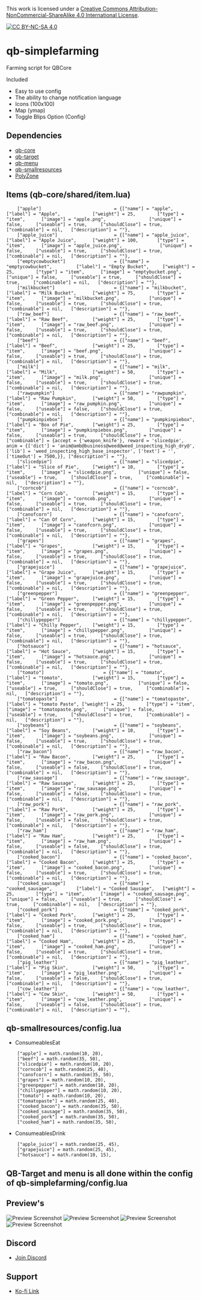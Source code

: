 This work is licensed under a [Creative Commons Attribution-NonCommercial-ShareAlike 4.0
International License][cc-by-nc-sa].

[![CC BY-NC-SA 4.0][cc-by-nc-sa-image]][cc-by-nc-sa]

[cc-by-nc-sa]: http://creativecommons.org/licenses/by-nc-sa/4.0/
[cc-by-nc-sa-image]: https://licensebuttons.net/l/by-nc-sa/4.0/88x31.png
[cc-by-nc-sa-shield]: https://img.shields.io/badge/License-CC%20BY--NC--SA%204.0-lightgrey.svg

# qb-simplefarming
Farming script for QBCore

Included
- Easy to use config
- The ability to change notification language
- Icons (100x100)
- Map (ymap)
- Toggle Blips Option (Config)

## Dependencies
- [qb-core](https://github.com/qbcore-framework/qb-core)
- [qb-target](https://github.com/BerkieBb/qb-target)
- [qb-menu](https://github.com/qbcore-framework/qb-menu)
- [qb-smallresources](https://github.com/qbcore-framework/qb-smallresources)
- [PolyZone](https://github.com/mkafrin/PolyZone)

## Items (qb-core/shared/item.lua)
```
	["apple"] 							= {["name"] = "apple",  	     		["label"] = "Apple",	 		["weight"] = 25, 		["type"] = "item", 		["image"] = "apple.png", 				["unique"] = false, 	["useable"] = true, 	["shouldClose"] = true,   	["combinable"] = nil,   ["description"] = ""},
	["apple_juice"] 					= {["name"] = "apple_juice",  	     	["label"] = "Apple Juice",	 	["weight"] = 100, 		["type"] = "item", 		["image"] = "apple_juice.png", 				["unique"] = false, 	["useable"] = true, 	["shouldClose"] = true,   	["combinable"] = nil,   ["description"] = ""},
	["emptycowbucket"] 					= {["name"] = "emptycowbucket",  	    ["label"] = "Empty Bucket",	 	["weight"] = 25, 		["type"] = "item", 		["image"] = "emptybucket.png", 			["unique"] = false, 	["useable"] = true, 	["shouldClose"] = true,   	["combinable"] = nil,   ["description"] = ""},
	["milkbucket"] 						= {["name"] = "milkbucket",  	     	["label"] = "Milk Bucket",	 	["weight"] = 75, 		["type"] = "item", 		["image"] = "milkbucket.png", 			["unique"] = false, 	["useable"] = true, 	["shouldClose"] = true,   	["combinable"] = nil,   ["description"] = ""},
	["raw_beef"] 						= {["name"] = "raw_beef",  	     		["label"] = "Raw Beef",	 		["weight"] = 25, 		["type"] = "item", 		["image"] = "raw_beef.png", 			["unique"] = false, 	["useable"] = true, 	["shouldClose"] = true,   	["combinable"] = nil,   ["description"] = ""},
	["beef"] 							= {["name"] = "beef",  	     			["label"] = "Beef",	 		    ["weight"] = 25, 		["type"] = "item", 		["image"] = "beef.png", 				["unique"] = false, 	["useable"] = true, 	["shouldClose"] = true,   	["combinable"] = nil,   ["description"] = ""},
	["milk"] 							= {["name"] = "milk",  	     			["label"] = "Milk",	 		    ["weight"] = 50, 		["type"] = "item", 		["image"] = "milk.png", 				["unique"] = false, 	["useable"] = true, 	["shouldClose"] = true,   	["combinable"] = nil,   ["description"] = ""},
	["rawpumpkin"] 						= {["name"] = "rawpumpkin",  	     	["label"] = "Raw Pumpkin",	    ["weight"] = 50, 		["type"] = "item", 		["image"] = "raw_pumpkin.png", 			["unique"] = false, 	["useable"] = false, 	["shouldClose"] = true,   	["combinable"] = nil,   ["description"] = ""},
	["pumpkinpiebox"] 					= {["name"] = "pumpkinpiebox",  	    ["label"] = "Box of Pie",	    ["weight"] = 25, 		["type"] = "item", 		["image"] = "pumpkinpiebox.png", 		["unique"] = false, 	["useable"] = true, 	["shouldClose"] = true,   	["combinable"] = {accept = {'weapon_knife'}, reward = 'slicedpie', anim = {['dict'] = 'anim@amb@business@weed@weed_inspecting_high_dry@', ['lib'] = 'weed_inspecting_high_base_inspector', ['text'] = '', ['timeOut'] = 7500,}}, ["description"] = ""},
	["slicedpie"] 						= {["name"] = "slicedpie",  	  		["label"] = "Slice of Pie",	    ["weight"] = 10, 		["type"] = "item", 		["image"] = "slicedpie.png", 		["unique"] = false, 	["useable"] = true, 	["shouldClose"] = true,   	["combinable"] = nil,   ["description"] = ""},
	["corncob"] 						= {["name"] = "corncob",  	  			["label"] = "Corn Cob",	    	["weight"] = 15, 		["type"] = "item", 		["image"] = "corncob.png", 				["unique"] = false, 	["useable"] = true, 	["shouldClose"] = true,   	["combinable"] = nil,   ["description"] = ""},
	["canofcorn"] 						= {["name"] = "canofcorn",  	  		["label"] = "Can Of Corn",	    ["weight"] = 15, 		["type"] = "item", 		["image"] = "canofcorn.png", 			["unique"] = false, 	["useable"] = true, 	["shouldClose"] = true,   	["combinable"] = nil,   ["description"] = ""},
	["grapes"] 							= {["name"] = "grapes",  	  			["label"] = "Grapes",	   		["weight"] = 15, 		["type"] = "item", 		["image"] = "grapes.png", 				["unique"] = false, 	["useable"] = true, 	["shouldClose"] = true,   	["combinable"] = nil,   ["description"] = ""},
	["grapejuice"] 						= {["name"] = "grapejuice",  	  		["label"] = "Grape Juice",	    ["weight"] = 15, 		["type"] = "item", 		["image"] = "grapejuice.png", 			["unique"] = false, 	["useable"] = true, 	["shouldClose"] = true,   	["combinable"] = nil,   ["description"] = ""},
	["greenpepper"] 					= {["name"] = "greenpepper",  	  		["label"] = "Green Pepper",	    ["weight"] = 15, 		["type"] = "item", 		["image"] = "greenpepper.png", 			["unique"] = false, 	["useable"] = true, 	["shouldClose"] = true,   	["combinable"] = nil,   ["description"] = ""},
	["chillypepper"] 					= {["name"] = "chillypepper",  	  		["label"] = "Chilly Pepper",	["weight"] = 15, 		["type"] = "item", 		["image"] = "chillypepper.png", 		["unique"] = false, 	["useable"] = true, 	["shouldClose"] = true,   	["combinable"] = nil,   ["description"] = ""},
	["hotsauce"] 						= {["name"] = "hotsauce",  	  			["label"] = "Hot Sauce",	    ["weight"] = 15, 		["type"] = "item", 		["image"] = "hotsauce.png", 			["unique"] = false, 	["useable"] = true, 	["shouldClose"] = true,   	["combinable"] = nil,   ["description"] = ""},
	["tomato"] 						= {["name"] = "tomato",  	  			["label"] = "tomato",	    	["weight"] = 15, 		["type"] = "item", 		["image"] = "tomato.png", 			["unique"] = false, 	["useable"] = true, 	["shouldClose"] = true,   	["combinable"] = nil,   ["description"] = ""},
	["tomatopaste"] 					= {["name"] = "tomatopaste",  	  		["label"] = "tomato Paste",	["weight"] = 25, 		["type"] = "item", 		["image"] = "tomatopaste.png", 		["unique"] = false, 	["useable"] = true, 	["shouldClose"] = true,   	["combinable"] = nil,   ["description"] = ""},
	["soybeans"] 						= {["name"] = "soybeans",  	  			["label"] = "Soy Beans",	    ["weight"] = 10, 		["type"] = "item", 		["image"] = "soybeans.png", 			["unique"] = false, 	["useable"] = true, 	["shouldClose"] = true,   	["combinable"] = nil,   ["description"] = ""},
	["raw_bacon"] 						= {["name"] = "raw_bacon",  	  		["label"] = "Raw Bacon",	    ["weight"] = 25, 		["type"] = "item", 		["image"] = "raw_bacon.png", 			["unique"] = false, 	["useable"] = false, 	["shouldClose"] = true,   	["combinable"] = nil,   ["description"] = ""},
	["raw_sausage"] 					= {["name"] = "raw_sausage",  	  		["label"] = "Raw Sausage",	    ["weight"] = 25, 		["type"] = "item", 		["image"] = "raw_sausage.png", 			["unique"] = false, 	["useable"] = false, 	["shouldClose"] = true,   	["combinable"] = nil,   ["description"] = ""},
	["raw_pork"] 						= {["name"] = "raw_pork",  	  			["label"] = "Raw Pork",	  	  	["weight"] = 25, 		["type"] = "item", 		["image"] = "raw_pork.png", 			["unique"] = false, 	["useable"] = false, 	["shouldClose"] = true,   	["combinable"] = nil,   ["description"] = ""},
	["raw_ham"] 						= {["name"] = "raw_ham",  	  			["label"] = "Raw Ham",	  	  	["weight"] = 25, 		["type"] = "item", 		["image"] = "raw_ham.png", 				["unique"] = false, 	["useable"] = false, 	["shouldClose"] = true,   	["combinable"] = nil,   ["description"] = ""},
	["cooked_bacon"] 					= {["name"] = "cooked_bacon",  	  		["label"] = "Cooked Bacon",	    ["weight"] = 25, 		["type"] = "item", 		["image"] = "cooked_bacon.png", 		["unique"] = false, 	["useable"] = true, 	["shouldClose"] = true,   	["combinable"] = nil,   ["description"] = ""},
	["cooked_sausage"] 					= {["name"] = "cooked_sausage",  	  	["label"] = "Cooked Sausage",	["weight"] = 25, 		["type"] = "item", 		["image"] = "cooked_sausage.png", 		["unique"] = false, 	["useable"] = true, 	["shouldClose"] = true,   	["combinable"] = nil,   ["description"] = ""},
	["cooked_pork"] 					= {["name"] = "cooked_pork",  	  		["label"] = "Cooked Pork",	    ["weight"] = 25, 		["type"] = "item", 		["image"] = "cooked_pork.png", 			["unique"] = false, 	["useable"] = true, 	["shouldClose"] = true,   	["combinable"] = nil,   ["description"] = ""},
	["cooked_ham"] 						= {["name"] = "cooked_ham",  	  		["label"] = "Cooked Ham",	    ["weight"] = 25, 		["type"] = "item", 		["image"] = "cooked_ham.png", 			["unique"] = false, 	["useable"] = true, 	["shouldClose"] = true,   	["combinable"] = nil,   ["description"] = ""},
	["pig_leather"]						= {["name"] = "pig_leather",  	  		["label"] = "Pig Skin",	   		["weight"] = 50, 		["type"] = "item", 		["image"] = "pig_leather.png", 			["unique"] = false, 	["useable"] = false, 	["shouldClose"] = true,   	["combinable"] = nil,   ["description"] = ""},
	["cow_leather"]						= {["name"] = "cow_leather",  	  		["label"] = "Cow Skin",	  		["weight"] = 50, 		["type"] = "item", 		["image"] = "cow_leather.png", 			["unique"] = false, 	["useable"] = false, 	["shouldClose"] = true,   	["combinable"] = nil,   ["description"] = ""},
```

## qb-smallresources/config.lua
- ConsumeablesEat
```
    ["apple"] = math.random(10, 20),
    ["beef"] = math.random(35, 50),
    ["slicedpie"] = math.random(10, 20),
    ["corncob"] = math.random(25, 40),
    ["canofcorn"] = math.random(35, 50),
    ["grapes"] = math.random(10, 20),
    ["greenpepper"] = math.random(10, 20),
    ["chillypepper"] = math.random(10, 20),
    ["tomato"] = math.random(10, 20),
    ["tomatopaste"] = math.random(25, 40),
    ["cooked_bacon"] = math.random(35, 50),
    ["cooked_sausage"] = math.random(35, 50),
    ["cooked_pork"] = math.random(35, 50),
    ["cooked_ham"] = math.random(35, 50),
```
- ConsumeablesDrink
```
    ["apple_juice"] = math.random(25, 45),
    ["grapejuice"] = math.random(25, 45),
    ["hotsauce"] = math.random(10, 15),
```

## QB-Target and menu is all done within the config of qb-simplefarming/config.lua

## Preview's
![Preview Screenshot](https://forum.cfx.re/uploads/default/original/4X/5/e/b/5ebc74391935523b26adb582ecd8137ce98e10ef.jpeg)
![Preview Screenshot](https://forum.cfx.re/uploads/default/original/4X/f/d/5/fd5cac4e3b35cbb008ba53d024f98153954e6887.jpeg)
![Preview Screenshot](https://forum.cfx.re/uploads/default/original/4X/b/7/4/b746f9ab921c1ecda7839f20881bc69a41abadd8.jpeg)
![Preview Screenshot](https://forum.cfx.re/uploads/default/original/4X/a/f/6/af673ae283e9baaddbfb9c10460b1924fa22ccde.jpeg)

## Discord
- [Join Discord](https://discord.gg/zRCdhENsHG)

## Support
- [Ko-fi Link](https://ko-fi.com/trclassic)